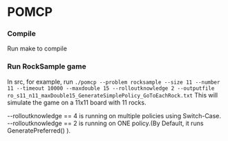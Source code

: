 # POMCP

### Compile
Run make to compile

### Run RockSample game
In src, for example, run ```./pomcp --problem rocksample --size 11 --number 11 --timeout 10000 --maxdouble 15 --rolloutknowledge 2 --outputfile ro_s11_n11_maxDouble15_GenerateSimplePolicy_GoToEachRock.txt``` This will simulate the game on a 11x11 board with 11 rocks.

--rolloutknowledge == 4 is running on multiple policies using Switch-Case.
--rolloutknowledge == 2 is running on ONE policy.(By Default, it runs GeneratePreferred() ).

